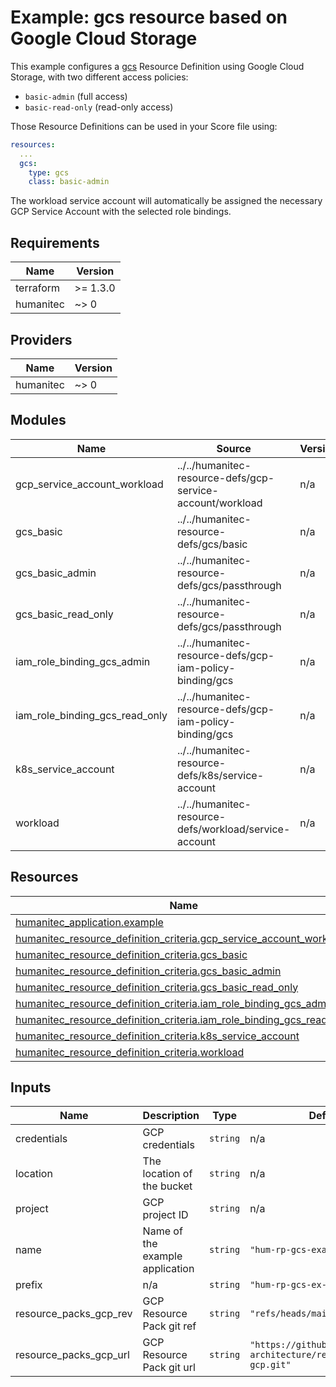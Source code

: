 # Example: gcs resource based on Google Cloud Storage

This example configures a [gcs](https://developer.humanitec.com/platform-orchestrator/reference/resource-types/#gcs) Resource Definition using Google Cloud Storage, with two different access policies:

* `basic-admin` (full access)
* `basic-read-only` (read-only access)

Those Resource Definitions can be used in your Score file using:

```yaml
resources:
  ...
  gcs:
    type: gcs
    class: basic-admin
```

The workload service account will automatically be assigned the necessary GCP Service Account with the selected role bindings.

<!-- BEGIN_TF_DOCS -->
## Requirements

| Name | Version |
|------|---------|
| terraform | >= 1.3.0 |
| humanitec | ~> 0 |

## Providers

| Name | Version |
|------|---------|
| humanitec | ~> 0 |

## Modules

| Name | Source | Version |
|------|--------|---------|
| gcp\_service\_account\_workload | ../../humanitec-resource-defs/gcp-service-account/workload | n/a |
| gcs\_basic | ../../humanitec-resource-defs/gcs/basic | n/a |
| gcs\_basic\_admin | ../../humanitec-resource-defs/gcs/passthrough | n/a |
| gcs\_basic\_read\_only | ../../humanitec-resource-defs/gcs/passthrough | n/a |
| iam\_role\_binding\_gcs\_admin | ../../humanitec-resource-defs/gcp-iam-policy-binding/gcs | n/a |
| iam\_role\_binding\_gcs\_read\_only | ../../humanitec-resource-defs/gcp-iam-policy-binding/gcs | n/a |
| k8s\_service\_account | ../../humanitec-resource-defs/k8s/service-account | n/a |
| workload | ../../humanitec-resource-defs/workload/service-account | n/a |

## Resources

| Name | Type |
|------|------|
| [humanitec_application.example](https://registry.terraform.io/providers/humanitec/humanitec/latest/docs/resources/application) | resource |
| [humanitec_resource_definition_criteria.gcp_service_account_workload](https://registry.terraform.io/providers/humanitec/humanitec/latest/docs/resources/resource_definition_criteria) | resource |
| [humanitec_resource_definition_criteria.gcs_basic](https://registry.terraform.io/providers/humanitec/humanitec/latest/docs/resources/resource_definition_criteria) | resource |
| [humanitec_resource_definition_criteria.gcs_basic_admin](https://registry.terraform.io/providers/humanitec/humanitec/latest/docs/resources/resource_definition_criteria) | resource |
| [humanitec_resource_definition_criteria.gcs_basic_read_only](https://registry.terraform.io/providers/humanitec/humanitec/latest/docs/resources/resource_definition_criteria) | resource |
| [humanitec_resource_definition_criteria.iam_role_binding_gcs_admin](https://registry.terraform.io/providers/humanitec/humanitec/latest/docs/resources/resource_definition_criteria) | resource |
| [humanitec_resource_definition_criteria.iam_role_binding_gcs_read_only](https://registry.terraform.io/providers/humanitec/humanitec/latest/docs/resources/resource_definition_criteria) | resource |
| [humanitec_resource_definition_criteria.k8s_service_account](https://registry.terraform.io/providers/humanitec/humanitec/latest/docs/resources/resource_definition_criteria) | resource |
| [humanitec_resource_definition_criteria.workload](https://registry.terraform.io/providers/humanitec/humanitec/latest/docs/resources/resource_definition_criteria) | resource |

## Inputs

| Name | Description | Type | Default | Required |
|------|-------------|------|---------|:--------:|
| credentials | GCP credentials | `string` | n/a | yes |
| location | The location of the bucket | `string` | n/a | yes |
| project | GCP project ID | `string` | n/a | yes |
| name | Name of the example application | `string` | `"hum-rp-gcs-example"` | no |
| prefix | n/a | `string` | `"hum-rp-gcs-ex-"` | no |
| resource\_packs\_gcp\_rev | GCP Resource Pack git ref | `string` | `"refs/heads/main"` | no |
| resource\_packs\_gcp\_url | GCP Resource Pack git url | `string` | `"https://github.com/humanitec-architecture/resource-packs-gcp.git"` | no |
<!-- END_TF_DOCS -->
